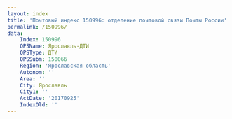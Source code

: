 ```yaml
---
layout: index
title: 'Почтовый индекс 150996: отделение почтовой связи Почты России'
permalink: /150996/
data:
    Index: 150996
    OPSName: Ярославль-ДТИ
    OPSType: ДТИ
    OPSSubm: 150066
    Region: 'Ярославская область'
    Autonom: ''
    Area: ''
    City: Ярославль
    City1: ''
    ActDate: '20170925'
    IndexOld: ''
---
```

